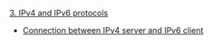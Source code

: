 
[3. IPv4 and IPv6 protocols](https://github.com/lukaszgrudnik/miniature-dollop/tree/main/Laboratory%203)
  - [Connection between IPv4 server and IPv6 client](https://github.com/lukaszgrudnik/miniature-dollop/tree/main/Laboratory%203/task-3)
